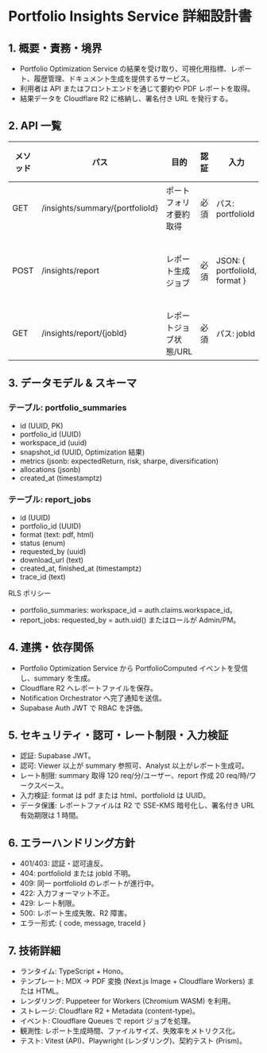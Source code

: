 # Portfolio Insights Service 詳細設計書

## 1. 概要・責務・境界
- Portfolio Optimization Service の結果を受け取り、可視化用指標、レポート、履歴管理、ドキュメント生成を提供するサービス。
- 利用者は API またはフロントエンドを通じて要約や PDF レポートを取得。
- 結果データを Cloudflare R2 に格納し、署名付き URL を発行する。

## 2. API 一覧
| メソッド | パス | 目的 | 認証 | 入力 | 出力 | 代表エラー |
| --- | --- | --- | --- | --- | --- | --- |
| GET | /insights/summary/{portfolioId} | ポートフォリオ要約取得 | 必須 | パス: portfolioId | JSON: summary, metrics | 401, 403, 404, 429, 500 |
| POST | /insights/report | レポート生成ジョブ | 必須 | JSON: { portfolioId, format } | 202 + jobId | 401, 403, 404, 409, 422, 429, 500 |
| GET | /insights/report/{jobId} | レポートジョブ状態/URL | 必須 | パス: jobId | JSON: status, downloadUrl | 401, 403, 404, 429, 500 |

## 3. データモデル & スキーマ
### テーブル: portfolio_summaries
- id (UUID, PK)
- portfolio_id (UUID)
- workspace_id (uuid)
- snapshot_id (UUID, Optimization 結果)
- metrics (jsonb: expectedReturn, risk, sharpe, diversification)
- allocations (jsonb)
- created_at (timestamptz)

### テーブル: report_jobs
- id (UUID)
- portfolio_id (UUID)
- format (text: pdf, html)
- status (enum)
- requested_by (uuid)
- download_url (text)
- created_at, finished_at (timestamptz)
- trace_id (text)

RLS ポリシー
- portfolio_summaries: workspace_id = auth.claims.workspace_id。
- report_jobs: requested_by = auth.uid() またはロールが Admin/PM。

## 4. 連携・依存関係
- Portfolio Optimization Service から PortfolioComputed イベントを受信し、summary を生成。
- Cloudflare R2 へレポートファイルを保存。
- Notification Orchestrator へ完了通知を送信。
- Supabase Auth JWT で RBAC を評価。

## 5. セキュリティ・認可・レート制限・入力検証
- 認証: Supabase JWT。
- 認可: Viewer 以上が summary 参照可、Analyst 以上がレポート生成可。
- レート制限: summary 取得 120 req/分/ユーザー、report 作成 20 req/時/ワークスペース。
- 入力検証: format は pdf または html、portfolioId は UUID。
- データ保護: レポートファイルは R2 で SSE-KMS 暗号化し、署名付き URL 有効期限は 1 時間。

## 6. エラーハンドリング方針
- 401/403: 認証・認可違反。
- 404: portfolioId または jobId 不明。
- 409: 同一 portfolioId のレポートが進行中。
- 422: 入力フォーマット不正。
- 429: レート制限。
- 500: レポート生成失敗、R2 障害。
- エラー形式: { code, message, traceId }

## 7. 技術詳細
- ランタイム: TypeScript + Hono。
- テンプレート: MDX → PDF 変換 (Next.js Image + Cloudflare Workers) または HTML。
- レンダリング: Puppeteer for Workers (Chromium WASM) を利用。
- ストレージ: Cloudflare R2 + Metadata (content-type)。
- イベント: Cloudflare Queues で report ジョブを処理。
- 観測性: レポート生成時間、ファイルサイズ、失敗率をメトリクス化。
- テスト: Vitest (API)、Playwright (レンダリング)、契約テスト (Prism)。
